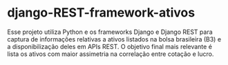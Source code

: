 # django-REST-framework-ativos
Esse projeto utiliza Python e os frameworks Django e Django REST para captura de informações relativas a ativos listados na bolsa brasileira (B3) e a disponibilização deles em APIs REST. O objetivo final mais relevante é lista os ativos com maior assimetria na correlação entre cotação e lucro.
